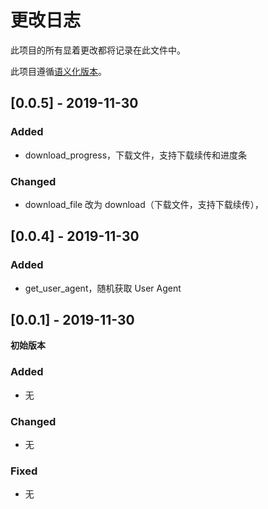 # 更改日志

此项目的所有显着更改都将记录在此文件中。

此项目遵循[语义化版本](https://semver.org/lang/zh-CN/)。

## [0.0.5] - 2019-11-30
### Added
- download_progress，下载文件，支持下载续传和进度条
### Changed
- download_file 改为 download（下载文件，支持下载续传），

## [0.0.4] - 2019-11-30
### Added
- get_user_agent，随机获取 User Agent

## [0.0.1] - 2019-11-30
**初始版本**
### Added
- 无
### Changed
- 无
### Fixed
- 无

